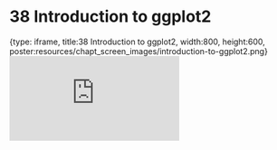 # 38 Introduction to ggplot2
 
{type: iframe, title:38 Introduction to ggplot2, width:800, height:600, poster:resources/chapt_screen_images/introduction-to-ggplot2.png}
![](https://datatrail-jhu.github.io/DataTrail_ReOrg/no_toc/introduction-to-ggplot2.html)
 

 
